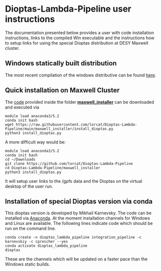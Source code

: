 # Dioptas-Lambda-Pipeline user instructions

The documentation  presented below provides a user with code installation instructions, links to the compiled Win executable and the instructions how to setup links for using the special Dioptas distribution at DESY Maxwell cluster.

## Windows statically built distribution

The most recent compilation of the windows distributive can be found [here](https://github.com/karnevskiy/Dioptas/releases/tag/0.5.1-05).

## Quick installation on Maxwell Cluster
The [code](https://github.com/lorcat/Dioptas-Lambda-Pipeline/blob/main/maxwell_installer/install_dioptas.py) provided inside the folder **[maxwell_installer](https://github.com/lorcat/Dioptas-Lambda-Pipeline/tree/main/maxwell_installer)** can be downloaded and executed via
    
    module load anaconda3/5.2
    conda init bash
    wget https://raw.githubusercontent.com/lorcat/Dioptas-Lambda-Pipeline/main/maxwell_installer/install_dioptas.py
	python3 install_dioptas.py

A more difficult way would be:

    module load anaconda3/5.2
    conda init bash
    cd ~/Downloads
    git clone https://github.com/lorcat/Dioptas-Lambda-Pipeline
    cd Dioptas-Lambda-Pipeline/maxwell_installer
    python3 install_dioptas.py

It will setup user links to the /gpfs data and the Dioptas on the virtual desktop of the user run.

## Installation of special Dioptas version via conda
This dioptas version is developed by Mikhail Karnevsky. The code can be installed via [Anaconda](https://www.anaconda.com/). At the moment installation channels for Windows and Linux are available. The following lines indicate code which should be run on the command line.

	conda create -n dioptas_lambda_pipeline integration_pipeline -c karnevskiy -c cprescher --yes
	conda activate dioptas_lambda_pipeline
	dioptas

These are the channels which will be updated on a faster pace than the Windows static builds.
